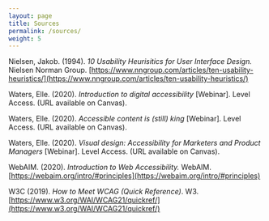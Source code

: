 ```yaml
---
layout: page
title: Sources
permalink: /sources/
weight: 5
---
```


Nielsen, Jakob. (1994). *10 Usability Heurisitics for User Interface Design.* Nielsen Norman Group. [https://www.nngroup.com/articles/ten-usability-heuristics/](https://www.nngroup.com/articles/ten-usability-heuristics/)

Waters, Elle. (2020). *Introduction to digital accessibility* [Webinar]. Level Access. (URL available on Canvas).

Waters, Elle. (2020). *Accessible content is (still) king* [Webinar]. Level Access. (URL available on Canvas).

Waters, Elle. (2020). *Visual design: Accessibility for Marketers and Product Managers* [Webinar]. Level Access. (URL available on Canvas).

WebAIM. (2020). *Introduction to Web Accessibility.* WebAIM. [https://webaim.org/intro/#principles](https://webaim.org/intro/#principles)

W3C (2019). *How to Meet WCAG (Quick Reference)*. W3. [https://www.w3.org/WAI/WCAG21/quickref/](https://www.w3.org/WAI/WCAG21/quickref/)
